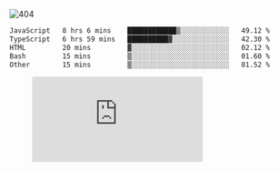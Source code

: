 ![404](https://user-images.githubusercontent.com/378023/89412096-6f759d80-d761-11ea-8c57-84b30ef3f2b1.png)
<!--START_SECTION:waka-->

```txt
JavaScript   8 hrs 6 mins    ████████████▒░░░░░░░░░░░░   49.12 %
TypeScript   6 hrs 59 mins   ██████████▓░░░░░░░░░░░░░░   42.30 %
HTML         20 mins         ▓░░░░░░░░░░░░░░░░░░░░░░░░   02.12 %
Bash         15 mins         ▒░░░░░░░░░░░░░░░░░░░░░░░░   01.60 %
Other        15 mins         ▒░░░░░░░░░░░░░░░░░░░░░░░░   01.52 %
```

<!--END_SECTION:waka-->
<figure><embed src="https://wakatime.com/share/@018b853e-267a-435d-a858-33e2b098b9d7/f3c3aa68-553a-4373-a9f9-2d456f62f780.svg"></embed></figure>
